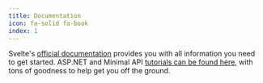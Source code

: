```yaml
---
title: Documentation
icon: fa-solid fa-book
index: 1
---
```


Svelte's [official documentation](https://svelte.dev/docs/) provides you with all information you need to get started. ASP.NET and Minimal API [tutorials can be found here](https://minimal-apis.github.io/quickstart/), with tons of goodness to help get you off the ground.